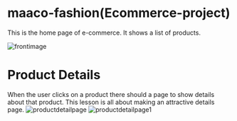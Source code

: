 # maaco-fashion(Ecommerce-project)

This is the home page of e-commerce. It shows a list of products.

![frontimage](https://user-images.githubusercontent.com/107112448/186491050-99431c7d-2189-417b-a5bc-7abddafd65a4.png)

# Product Details
When the user clicks on a product there should a page to show details about that product. This lesson is all about making an attractive details page.
![productdetailpage](https://user-images.githubusercontent.com/107112448/186490397-9f7b70bf-f88c-4c8b-9008-484d184de4ff.png)
![productdetailpage1](https://user-images.githubusercontent.com/107112448/186490409-1274a543-c281-4ab7-b744-4155c7a14d9f.png)

